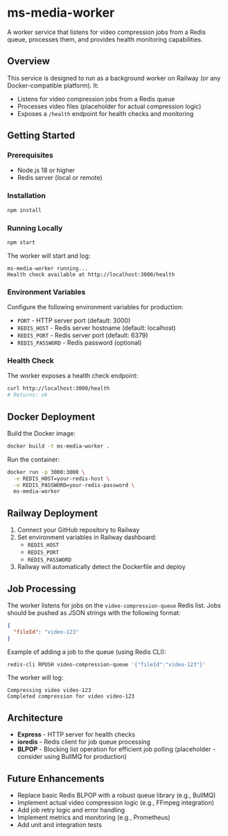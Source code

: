 # ms-media-worker

A worker service that listens for video compression jobs from a Redis queue, processes them, and provides health monitoring capabilities.

## Overview

This service is designed to run as a background worker on Railway (or any Docker-compatible platform). It:

- Listens for video compression jobs from a Redis queue
- Processes video files (placeholder for actual compression logic)
- Exposes a `/health` endpoint for health checks and monitoring

## Getting Started

### Prerequisites

- Node.js 18 or higher
- Redis server (local or remote)

### Installation

```bash
npm install
```

### Running Locally

```bash
npm start
```

The worker will start and log:
```
ms-media-worker running...
Health check available at http://localhost:3000/health
```

### Environment Variables

Configure the following environment variables for production:

- `PORT` - HTTP server port (default: 3000)
- `REDIS_HOST` - Redis server hostname (default: localhost)
- `REDIS_PORT` - Redis server port (default: 6379)
- `REDIS_PASSWORD` - Redis password (optional)

### Health Check

The worker exposes a health check endpoint:

```bash
curl http://localhost:3000/health
# Returns: ok
```

## Docker Deployment

Build the Docker image:

```bash
docker build -t ms-media-worker .
```

Run the container:

```bash
docker run -p 3000:3000 \
  -e REDIS_HOST=your-redis-host \
  -e REDIS_PASSWORD=your-redis-password \
  ms-media-worker
```

## Railway Deployment

1. Connect your GitHub repository to Railway
2. Set environment variables in Railway dashboard:
   - `REDIS_HOST`
   - `REDIS_PORT`
   - `REDIS_PASSWORD`
3. Railway will automatically detect the Dockerfile and deploy

## Job Processing

The worker listens for jobs on the `video-compression-queue` Redis list. Jobs should be pushed as JSON strings with the following format:

```json
{
  "fileId": "video-123"
}
```

Example of adding a job to the queue (using Redis CLI):

```bash
redis-cli RPUSH video-compression-queue '{"fileId":"video-123"}'
```

The worker will log:
```
Compressing video video-123
Completed compression for video video-123
```

## Architecture

- **Express** - HTTP server for health checks
- **ioredis** - Redis client for job queue processing
- **BLPOP** - Blocking list operation for efficient job polling (placeholder - consider using BullMQ for production)

## Future Enhancements

- Replace basic Redis BLPOP with a robust queue library (e.g., BullMQ)
- Implement actual video compression logic (e.g., FFmpeg integration)
- Add job retry logic and error handling
- Implement metrics and monitoring (e.g., Prometheus)
- Add unit and integration tests
